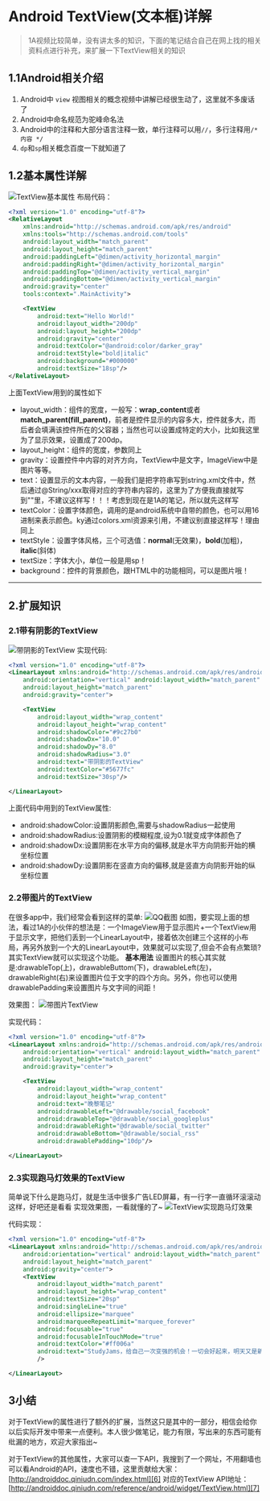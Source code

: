 # Android TextView(文本框)详解

> 1A视频比较简单，没有讲太多的知识，下面的笔记结合自己在网上找的相关资料点进行补充，来扩展一下TextView相关的知识

## 1.1Android相关介绍

 1. Android中 `view` 视图相关的概念视频中讲解已经很生动了，这里就不多废话了
 2. Android中命名规范为驼峰命名法
 3. Android中的注释和大部分语言注释一致，单行注释可以用`//`，多行注释用`/* 内容 */`
 4. `dp`和`sp`相关概念百度一下就知道了

## 1.2基本属性详解
![TextView基本属性][1]
布局代码：
```xml
<?xml version="1.0" encoding="utf-8"?>
<RelativeLayout
    xmlns:android="http://schemas.android.com/apk/res/android"
    xmlns:tools="http://schemas.android.com/tools"
    android:layout_width="match_parent"
    android:layout_height="match_parent"
    android:paddingLeft="@dimen/activity_horizontal_margin"
    android:paddingRight="@dimen/activity_horizontal_margin"
    android:paddingTop="@dimen/activity_vertical_margin"
    android:paddingBottom="@dimen/activity_vertical_margin"
    android:gravity="center"
    tools:context=".MainActivity">

    <TextView
        android:text="Hello World!"
        android:layout_width="200dp"
        android:layout_height="200dp"
        android:gravity="center"
        android:textColor="@android:color/darker_gray"
        android:textStyle="bold|italic"
        android:background="#000000"
        android:textSize="18sp"/>
</RelativeLayout>
```

上面TextView用到的属性如下

 - layout_width：组件的宽度，一般写：**wrap_content**或者**match_parent(fill_parent)**，前者是控件显示的内容多大，控件就多大，而后者会填满该控件所在的父容器；当然也可以设置成特定的大小，比如我这里为了显示效果，设置成了200dp。
 - layout_height：组件的宽度，参数同上
 - gravity：设置控件中内容的对齐方向，TextView中是文字，ImageView中是图片等等。
 - text：设置显示的文本内容，一般我们是把字符串写到string.xml文件中，然后通过@String/xxx取得对应的字符串内容的，这里为了方便我直接就写到""里，不建议这样写！！！考虑到现在是1A的笔记，所以就先这样写
 - textColor：设置字体颜色，调用的是android系统中自带的颜色，也可以用16进制来表示颜色。ky通过colors.xml资源来引用，不建议别直接这样写！理由同上
 - textStyle：设置字体风格，三个可选值：**normal**(无效果)，**bold**(加粗)，**italic**(斜体)
 - textSize：字体大小，单位一般是用sp！
 - background：控件的背景颜色，跟HTML中的功能相同，可以是图片哦！


----------
## 2.扩展知识
### 2.1带有阴影的TextView
![带阴影的TextView][2]
实现代码:
```xml
<?xml version="1.0" encoding="utf-8"?>
<LinearLayout xmlns:android="http://schemas.android.com/apk/res/android"
    android:orientation="vertical" android:layout_width="match_parent"
    android:layout_height="match_parent"
    android:gravity="center">

    <TextView
        android:layout_width="wrap_content"
        android:layout_height="wrap_content"
        android:shadowColor="#9c27b0"
        android:shadowDx="10.0"
        android:shadowDy="8.0"
        android:shadowRadius="3.0"
        android:text="带阴影的TextView"
        android:textColor="#5677fc"
        android:textSize="30sp"/>

</LinearLayout>
```
上面代码中用到的TextView属性:

 - android:shadowColor:设置阴影颜色,需要与shadowRadius一起使用
 - android:shadowRadius:设置阴影的模糊程度,设为0.1就变成字体颜色了
 - android:shadowDx:设置阴影在水平方向的偏移,就是水平方向阴影开始的横坐标位置
 - android:shadowDy:设置阴影在竖直方向的偏移,就是竖直方向阴影开始的纵坐标位置

### 2.2带图片的TextView
在很多app中，我们经常会看到这样的菜单:
![QQ截图][3]
如图，要实现上面的想法，看过1A的小伙伴的想法是：一个ImageView用于显示图片+一个TextView用于显示文字，把他们丢到一个LinearLayout中，接着依次创建三个这样的小布局，再另外放到一个大的LinearLayout中，效果就可以实现了,但会不会有点繁琐?其实TextView就可以实现这个功能。
**基本用法**
设置图片的核心其实就是:drawableTop(上)，drawableButtom(下)，drawableLeft(左)，drawableRight(右)来设置图片位于文字的四个方向。另外，你也可以使用drawablePadding来设置图片与文字间的间距！

效果图：
![带图片TextView][4]

实现代码：
```xml
<?xml version="1.0" encoding="utf-8"?>
<LinearLayout xmlns:android="http://schemas.android.com/apk/res/android"
    android:orientation="vertical" android:layout_width="match_parent"
    android:layout_height="match_parent"
    android:gravity="center">

    <TextView
        android:layout_width="wrap_content"
        android:layout_height="wrap_content"
        android:text="晚黎笔记"
        android:drawableLeft="@drawable/social_facebook"
        android:drawableTop="@drawable/social_googleplus"
        android:drawableRight="@drawable/social_twitter"
        android:drawableBottom="@drawable/social_rss"
        android:drawablePadding="10dp"/>

</LinearLayout>
```

### 2.3实现跑马灯效果的TextView
简单说下什么是跑马灯，就是生活中很多广告LED屏幕，有一行字一直循环滚滚动这样，好吧还是看看 实现效果图，一看就懂的了~
![TextView实现跑马灯效果][5]

代码实现：
```xml
<?xml version="1.0" encoding="utf-8"?>
<LinearLayout xmlns:android="http://schemas.android.com/apk/res/android"
    android:orientation="vertical" android:layout_width="match_parent"
    android:layout_height="match_parent"
    android:gravity="center">
    <TextView
        android:layout_width="match_parent"
        android:layout_height="wrap_content"
        android:textSize="20sp"
        android:singleLine="true"
        android:ellipsize="marquee"
        android:marqueeRepeatLimit="marquee_forever"
        android:focusable="true"
        android:focusableInTouchMode="true"
        android:textColor="#ff006a"
        android:text="StudyJams，给自己一次变强的机会！一切会好起来，明天又是新的一天！"
        />

</LinearLayout>
```

## 3小结
对于TextView的属性进行了额外的扩展，当然这只是其中的一部分，相信会给你以后实际开发中带来一点便利。本人很少做笔记，能力有限，写出来的东西可能有纰漏的地方，欢迎大家指出~

对于TextView的其他属性，大家可以查一下API，我搜到了一个网址，不用翻墙也可以看Android的API，速度也不错，这里贡献给大家：[http://androiddoc.qiniudn.com/index.html][6]
对应的TextView API地址：[http://androiddoc.qiniudn.com/reference/android/widget/TextView.html][7]

  [1]: http://7xsgy7.com1.z0.glb.clouddn.com/image/android/Android-20160331143016.png
  [2]: http://7xsgy7.com1.z0.glb.clouddn.com/image/android/Android-20160331144013.png
  [3]: http://7xsgy7.com1.z0.glb.clouddn.com/image/android/Android-20160331145354.png
  [4]: http://7xsgy7.com1.z0.glb.clouddn.com/image/android/Android-20160331161945.png
  [5]: http://7xsgy7.com1.z0.glb.clouddn.com/image/android/text.gif
  [6]: http://androiddoc.qiniudn.com/index.html
  [7]: http://androiddoc.qiniudn.com/reference/android/widget/TextView.html